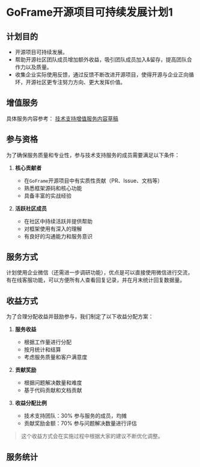 # GoFrame开源项目可持续发展计划1

## 计划目的

- 开源项目可持续发展。
- 帮助开源社区团队成员增加额外收益，吸引团队成员加入&留存，提高团队合作力以及质量。
- 收集企业实际使用反馈，通过反馈不断改进开源项目，使得开源与企业正向循环，开源社区更专注努力方向、更大发挥价值。


## 增值服务

具体服务内容参考： [技术支持增值服务内容草稿](./技术支持增值服务内容.MD)



## 参与资格

为了确保服务质量和专业性，参与技术支持服务的成员需要满足以下条件：

1. **核心贡献者**
   - 在`GoFrame`开源项目中有实质性贡献（PR、Issue、文档等）
   - 熟悉框架源码和核心功能
   - 具备丰富的实战经验

2. **活跃社区成员**
   - 在社区中持续活跃并提供帮助
   - 对框架使用有深入的理解
   - 有良好的沟通能力和服务意识


## 服务方式

计划使用企业微信（还需进一步调研功能），优点是可以直接使用微信进行交流，有在线客服功能，可以方便所有人查看回复记录，并在月末统计回复数据量。

## 收益方式

为了合理分配收益并鼓励参与，我们制定了以下收益分配方案：

1. **服务收益**
   - 根据工作量进行分配
   - 按月统计和结算
   - 考虑服务质量和客户满意度

2. **贡献奖励**
   - 根据问题解决数量和难度
   - 基于代码贡献和文档贡献

3. **收益分配比例**
   - 技术支持团队：30% 参与服务的成员，均摊
   - 贡献奖励金额：70% 参与问题解决数量进行评估

> 这个收益方式会在实施过程中根据大家的建议不断优化调整。



## 服务统计


